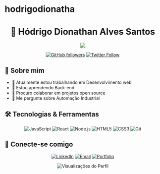 # hodrigodionatha

<h1 align="center">👋 Hódrigo Dionathan Alves Santos</h1>

<p align="center">
  <img src="https://readme-typing-svg.herokuapp.com/?lines=Desenvolvedor+Full+Stack;Apaixonado+por+Tecnologia;Sempre+Aprendendo&center=true&width=380&height=45">
</p>

<div align="center">
  
  [![GitHub followers](https://img.shields.io/github/followers/hodrigodionathan?style=social)](https://github.com/seu-usuario)
  [![Twitter Follow](https://img.shields.io/twitter/follow/addisonmchenry?style=social)](https://twitter.com/seu-usuario)
  
</div>

## 🚀 Sobre mim

- 🔭 Atualmente estou trabalhando em Desenvolvimento web
- 🌱 Estou aprendendo Back-end
- 👯 Procuro colaborar em projetos open source
- 💬 Me pergunte sobre Automação Industrial

## 🛠️ Tecnologias & Ferramentas

<div align="center">
  
  ![JavaScript](https://img.shields.io/badge/-JavaScript-black?style=flat-square&logo=javascript)
  ![React](https://img.shields.io/badge/-React-black?style=flat-square&logo=react)
  ![Node.js](https://img.shields.io/badge/-Node.js-black?style=flat-square&logo=Node.js)
  ![HTML5](https://img.shields.io/badge/-HTML5-black?style=flat-square&logo=html5)
  ![CSS3](https://img.shields.io/badge/-CSS3-black?style=flat-square&logo=css3)
  ![Git](https://img.shields.io/badge/-Git-black?style=flat-square&logo=git)
  
</div>



## 🤝 Conecte-se comigo

<div align="center">
  
  [![LinkedIn](https://img.shields.io/badge/-LinkedIn-blue?style=flat-square&logo=LinkedIn)](https://www.linkedin.com/in/hodrigo-dionathan-46052b299)
  [![Email](https://img.shields.io/badge/-Email-red?style=flat-square&logo=Gmail&logoColor=white)](mailto:hodrigodionatha@gmail.com)
  [![Portfolio](https://img.shields.io/badge/-Portfolio-black?style=flat-square&logo=github)](https://hodrigodionathan.github.io/hodrigodionathan/)
  
</div>

<p align="center">
  <img src="https://komarev.com/ghpvc/?username=seu-usuario&label=Visualizações+do+Perfil&color=brightgreen" alt="Visualizações do Perfil"/>
</p>


